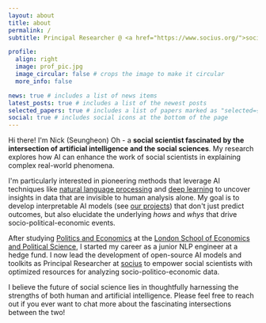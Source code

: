 ```yaml
---
layout: about
title: about
permalink: /
subtitle: Principal Researcher @ <a href="https://www.socius.org/">socius</a>

profile:
  align: right
  image: prof_pic.jpg
  image_circular: false # crops the image to make it circular
  more_info: false

news: true # includes a list of news items
latest_posts: true # includes a list of the newest posts
selected_papers: true # includes a list of papers marked as "selected={true}"
social: true # includes social icons at the bottom of the page
---
```


Hi there! I'm Nick (Seungheon) Oh - a **social scientist fascinated by the intersection of artificial intelligence and the social sciences**. My research explores how AI can enhance the work of social scientists in explaining complex real-world phenomena. 

I'm particularly interested in pioneering methods that leverage AI techniques like [natural language processing](https://en.wikipedia.org/wiki/Natural_language_processing) and [deep learning](https://en.wikipedia.org/wiki/Deep_learning) to uncover insights in data that are invisible to human analysis alone. My goal is to develop interpretable AI models (see [our projects]()) that don't just predict outcomes, but also elucidate the underlying *hows* and *whys* that drive socio-political-economic events. 

After studying [Politics and Economics](https://www.lse.ac.uk/study-at-lse/undergraduate/degree-programmes-2024/bsc-politics-and-economics) at the [London School of Economics and Political Science](https://www.lse.ac.uk/), I started my career as a junior NLP engineer at a hedge fund. I now lead the development of open-source AI models and toolkits as Principal Researcher at [socius](https://www.socius.org/) to empower social scientists with optimized resources for analyzing socio-politico-economic data.

I believe the future of social science lies in thoughtfully harnessing the strengths of both human and artificial intelligence. Please feel free to reach out if you ever want to chat more about the fascinating intersections between the two!
